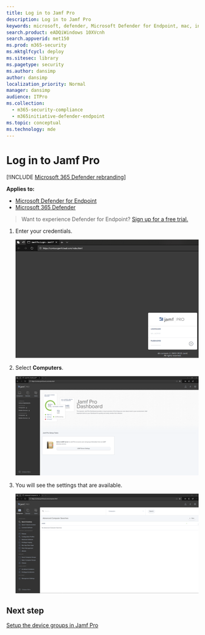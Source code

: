 ```yaml
---
title: Log in to Jamf Pro
description: Log in to Jamf Pro
keywords: microsoft, defender, Microsoft Defender for Endpoint, mac, installation, deploy, uninstallation, intune, jamfpro, macos, catalina, mojave, high sierra
search.product: eADQiWindows 10XVcnh
search.appverid: met150
ms.prod: m365-security
ms.mktglfcycl: deploy
ms.sitesec: library
ms.pagetype: security
ms.author: dansimp
author: dansimp
localization_priority: Normal
manager: dansimp
audience: ITPro
ms.collection: 
  - m365-security-compliance
  - m365initiative-defender-endpoint
ms.topic: conceptual
ms.technology: mde
---
```


# Log in to Jamf Pro

[!INCLUDE [Microsoft 365 Defender rebranding](../../includes/microsoft-defender.md)]

**Applies to:**
- [Microsoft Defender for Endpoint](https://go.microsoft.com/fwlink/p/?linkid=2154037)
- [Microsoft 365 Defender](https://go.microsoft.com/fwlink/?linkid=2118804)

> Want to experience Defender for Endpoint? [Sign up for a free trial.](https://www.microsoft.com/microsoft-365/windows/microsoft-defender-atp?ocid=docs-wdatp-investigateip-abovefoldlink)

1. Enter your credentials.

    ![Image of Jamf Pro dashboard1](images/jamf-pro-portal1.png)

2. Select **Computers**.

    ![Image of Jamf Pro dashboard2](images/jamf-pro-dashboard.png)

3. You will see the settings that are available.

     ![Image of Jamf Pro dashboard3](images/jamfpro-settings.png)


## Next step
[Setup the device groups in Jamf Pro](mac-jamfpro-device-groups.md)

